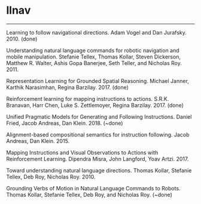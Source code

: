# llnav

---

Learning to follow navigational directions. Adam Vogel and Dan Jurafsky. 2010. 
(done)

Understanding natural language commands for robotic navigation and mobile manipulation. Stefanie Tellex, Thomas Kollar, Steven Dickerson, Matthew R. Walter, Ashis Gopa Banerjee, Seth Teller, and Nicholas Roy. 2011.

Representation Learning for Grounded Spatial Reasoning. Michael Janner, Karthik Narasimhan, Regina Barzilay. 2017.
(done)

Reinforcement learning for mapping instructions to actions. S.R.K. Branavan, Harr Chen, Luke S. Zettlemoyer, Regina Barzilay. 2017.
(done)

Unified Pragmatic Models for Generating and Following Instructions. Daniel Fried, Jacob Andreas, Dan Klein. 2018.
(~done)

Alignment-based compositional semantics for instruction following. Jacob Andreas, Dan Klein. 2015.

Mapping Instructions and Visual Observations to Actions with Reinforcement Learning. Dipendra Misra, John Langford, Yoav Artzi. 2017. 

Toward understanding natural language directions. Thomas Kollar, Stefanie Tellex, Deb Roy, Nicholas Roy. 2010.

Grounding Verbs of Motion in Natural Language Commands to Robots. Thomas Kollar, Stefanie Tellex, Deb Roy, and Nicholas Roy.
(~done)
